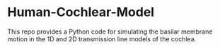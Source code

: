 # Human-Cochlear-Model
This repo provides a Python code for simulating the basilar membrane motion in the 1D and 2D transmission line models of the cochlea.
